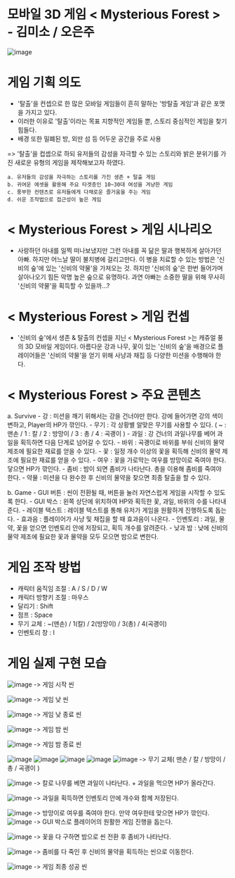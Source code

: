 # 모바일 3D 게임 < Mysterious Forest > - 김미소 / 오은주
![image](https://user-images.githubusercontent.com/84313631/120946461-903ec300-c777-11eb-9e0b-cd53dc3c8b2c.png)


# 게임 기획 의도

- '탈출'을 컨셉으로 한 많은 모바일 게임들이 흔히 말하는 '방탈출 게임'과 같은 포맷을 가지고 있다.
- 이러한 이유로 '탈출'이라는 목표 지향적인 게임들 뿐, 스토리 중심적인 게임을 찾기 힘들다.
- 배경 또한 밀폐된 방, 외딴 섬 등 어두운 공간을 주로 사용
 
 => '탈출'을 컵셉으로 하되 유저들의 감성을 자극할 수 있는 스토리와 밝은 분위기를 가진 
    새로운 유형의 게임을 제작해보고자 하였다.
    
    a. 유저들의 감성을 자극하는 스토리를 가진 생존 + 탈출 게임
    b. 귀여운 에셋을 활용해 주요 타겟층인 10~30대 여성을 겨냥한 게임
    c. 풍부한 컨텐츠로 유저들에게 다채로운 즐거움을 주는 게임
    d. 쉬운 조작법으로 접근성이 높은 게임
    
   
# < Mysterious Forest > 게임 시나리오

- 사랑하던 아내를 일찍 떠나보냈지만 그런 아내를 꼭 닮은 딸과 행복하게 살아가던 아빠. 하지만 어느날 딸이 불치병에 걸리고만다. 이 병을 치료할 수 있는 방법은 '신비의 숲'에 있는 '신비의 약물'을 가져오는 것.
하지만 '신비의 숲'은 한번 들어가며 살아나오기 힘든 악명 높은 숲으로 유명하다.
과연 아빠는 소중한 딸을 위해 무사히 '신비의 약물'을 획득할 수 있을까...?


# < Mysterious Forest > 게임 컨셉

- '신비의 숲'에서 생존 &  탈출의 컨셉을 지닌 < Mysterious Forest >는 캐쥬얼 풍의 3D 모바일 게임이다.
   아름다운 강과 나무, 꽃이 있는 '신비의 숲'을 배경으로 플레이어들은 '신비의 약물'을 얻기 위해 사냥과 채집 등 다양한 미션을 수행해야 한다.
   
   
 # < Mysterious Forest > 주요 콘텐츠
   
   a. Survive
    - 강 : 미션을 깨기 위해서는 강을 건너야만 한다. 강에 들어가면 강의 색이 변하고, Player의 HP가 깎인다.
    - 무기 : 각 상황별 알맞은 무기를 사용할 수 있다.
      ( ~ : 맨손  /  1 : 칼  /  2 : 방망이  /  3 : 총  /  4 : 곡괭이 )
    - 과일 : 강 건너의 과일나무를 베어 과일을 획득하면 다음 단계로 넘어갈 수 있다.
    - 바위 : 곡괭이로 바위를 부숴 신비의 물약 제조에 필요한 재료를 얻을 수 있다.
    - 꽃 : 일정 개수 이상의 꽃을 획득해 신비의 물약 제조에 필요한 재료를 얻을 수 있다.
    - 여우 : 꽃을 가로막는 여우를 방망이로 죽여야 한다. 닿으면 HP가 깎인다. 
    - 좀비 : 밤이 되면 좀비가 나타난다. 총을 이용해 좀비를 죽여야 한다.
    - 약물 : 미션을 다 완수한 후 신비의 물약을 찾으면 최종 탈출을 할 수 있다.

    
  b. Game
    - GUI 버튼 : 씬이 전환될 때, 버튼을 눌러 자연스럽게 게임을 시작할 수 있도록 한다.
    - GUI 박스 : 왼쪽 상단에 위치하여 HP와 획득한 꽃, 과일, 바위의 수를 나타내준다.
    - 레이블 텍스트 : 레이블 텍스트를 통해 유저가 게임을 원활하게 진행하도록 돕는다.
    - 효과음 : 플레이어가 사냥 및 채집을 할 때 효과음이 나온다.
    - 인벤토리 : 과일, 물약, 꽃을 얻으면 인벤토리 안에 저장되고, 획득 개수를 알려준다.
    - 낮과 밤 : 낮에 신비의 물약 제조에 필요한 꽃과 물약을 모두 모으면 밤으로 변한다.
    
    
 # 게임 조작 방법
 
 * 캐릭터 움직임 조절 : A / S / D / W
 * 캐릭터 방향키 조절 : 마우스
 * 달리기 : Shift
 * 점프 : Space
 * 무기 교체 : ~(맨손) / 1(칼) / 2(방망이) / 3(총) / 4(곡괭이)
 * 인벤토리 창 : I
 
# 게임 실제 구현 모습
 
![image](https://user-images.githubusercontent.com/84313631/121805518-8db40000-cc86-11eb-82cd-bb495772cbb9.png)  -> 게임 시작 씬

![image](https://user-images.githubusercontent.com/84313631/121805542-ac19fb80-cc86-11eb-866e-ca8b0565d513.png) -> 게임 낮 씬

![image](https://user-images.githubusercontent.com/84313631/121805589-c653d980-cc86-11eb-9ba0-d7edf1e4518d.png) -> 게임 낮 종료 씬

![image](https://user-images.githubusercontent.com/84313631/121805577-c0f68f00-cc86-11eb-8b8c-5164c885af68.png) -> 게임 밤 씬

![image](https://user-images.githubusercontent.com/84313631/121805601-d2d83200-cc86-11eb-941d-3bc126732dc5.png) -> 게임 밤 종료 씬

![image](https://user-images.githubusercontent.com/84313631/121805665-04e99400-cc87-11eb-8c04-cbeb87b1c1f1.png)
![image](https://user-images.githubusercontent.com/84313631/121805668-07e48480-cc87-11eb-8df8-f8fe01dcd05b.png)
![image](https://user-images.githubusercontent.com/84313631/121805672-0adf7500-cc87-11eb-88f5-b2518db6da9b.png)
![image](https://user-images.githubusercontent.com/84313631/121805675-0d41cf00-cc87-11eb-82a3-de08b4e91a4b.png)
![image](https://user-images.githubusercontent.com/84313631/121805681-0fa42900-cc87-11eb-8cfd-54e47f853c12.png) 
-> 무기 교체( 맨손 / 칼 / 방망이 / 총 / 곡괭이 )

![image](https://user-images.githubusercontent.com/84313631/121805723-5560f180-cc87-11eb-976a-20c80a166efa.png) -> 칼로 나무를 베면 과일이 나타난다. + 과일을 먹으면 HP가 올라간다.

![image](https://user-images.githubusercontent.com/84313631/121805734-614cb380-cc87-11eb-8bcb-2aa5658d119d.png) -> 과일을 획득하면 인벤토리 안에 개수와 함께 저장된다.

![image](https://user-images.githubusercontent.com/84313631/121805776-96590600-cc87-11eb-967d-98f7168f9d14.png) -> 방망이로 여우를 죽여야 한다. 만약 여우한테 맞으면 HP가 깎인다.  
![image](https://user-images.githubusercontent.com/84313631/121805812-c2748700-cc87-11eb-83a6-8b86225d3ffd.png) -> GUI 박스로 플레이어의 원활한 게임 진행을 돕는다.

![image](https://user-images.githubusercontent.com/84313631/121805848-fa7bca00-cc87-11eb-9296-fdf6d03bcd66.png) -> 꽃을 다 구하면 밤으로 씬 전환 후 좀비가 나타난다.

![image](https://user-images.githubusercontent.com/84313631/121805909-4fb7db80-cc88-11eb-8fe9-6e67ceba0939.png) -> 좀비를 다 죽인 후 신비의 물약을 획득하는 씬으로 이동한다.

![image](https://user-images.githubusercontent.com/84313631/121805995-d4a2f500-cc88-11eb-8ef9-8340d43f2803.png) -> 게임 최종 성공 씬

